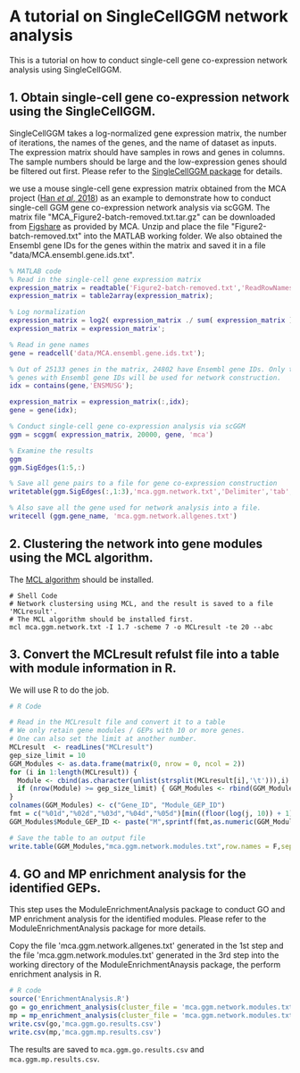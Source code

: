 # A tutorial on SingleCellGGM network analysis

This is a tutorial on how to conduct single-cell gene co-expression network analysis using SingleCellGGM.

## 1. Obtain single-cell gene co-expression network using the SingleCellGGM.

SingleCellGGM takes a log-normalized gene expression matrix, the number of iterations, the names of the genes, and the name of dataset as inputs. The expression matrix should have samples in rows and genes in columns. The sample numbers should be large and the low-expression genes should be filtered out first. Please refer to the [SingleCellGGM package](https://github.com/MaShisongLab/SingleCellGGM) for details.

we use a mouse single-cell gene expression matrix obtained from the MCA project ([Han *et al*, 2018](#References)) as an example to demonstrate how to conduct single-cell GGM gene co-expression network analysis via scGGM. The matrix file "MCA_Figure2-batch-removed.txt.tar.gz" can be downloaded from [Figshare](https://figshare.com/ndownloader/files/10351110?private_link=865e694ad06d5857db4b) as provided by MCA. Unzip and place the file "Figure2-batch-removed.txt" into the MATLAB working folder. We also obtained the Ensembl gene IDs for the genes within the matrix and saved it in a file "data/MCA.ensembl.gene.ids.txt". 

```matlab
% MATLAB code
% Read in the single-cell gene expression matrix
expression_matrix = readtable('Figure2-batch-removed.txt','ReadRowNames',true);
expression_matrix = table2array(expression_matrix);

% Log normalization
expression_matrix = log2( expression_matrix ./ sum( expression_matrix ) * 10000 + 1 );
expression_matrix = expression_matrix';

% Read in gene names
gene = readcell('data/MCA.ensembl.gene.ids.txt');

% Out of 25133 genes in the matrix, 24802 have Ensembl gene IDs. Only the 
% genes with Ensembl gene IDs will be used for network construction.
idx = contains(gene,'ENSMUSG');

expression_matrix = expression_matrix(:,idx);
gene = gene(idx);

% Conduct single-cell gene co-expression analysis via scGGM
ggm = scggm( expression_matrix, 20000, gene, 'mca')

% Examine the results
ggm
ggm.SigEdges(1:5,:)

% Save all gene pairs to a file for gene co-expression construction
writetable(ggm.SigEdges(:,1:3),'mca.ggm.network.txt','Delimiter','tab','WriteVariableNames',FALSE)

% Also save all the gene used for network analysis into a file.
writecell (ggm.gene_name, 'mca.ggm.network.allgenes.txt')
```
## 2. Clustering the network into gene modules using the MCL algorithm. 

The [MCL algorithm](https://www.micans.org/mcl/) should be installed.

```shell
# Shell Code
# Network clustersing using MCL, and the result is saved to a file 'MCLresult'. 
# The MCL algorithm should be installed first.
mcl mca.ggm.network.txt -I 1.7 -scheme 7 -o MCLresult -te 20 --abc
```

## 3. Convert the MCLresult refulst file into a table with module information in R.

We will use R to do the job.

```R
# R Code

# Read in the MCLresult file and convert it to a table
# We only retain gene modules / GEPs with 10 or more genes.
# One can also set the limit at another number.
MCLresult  <- readLines("MCLresult")
gep_size_limit = 10
GGM_Modules <- as.data.frame(matrix(0, nrow = 0, ncol = 2))
for (i in 1:length(MCLresult)) {
  Module <- cbind(as.character(unlist(strsplit(MCLresult[i],'\t'))),i)
  if (nrow(Module) >= gep_size_limit) { GGM_Modules <- rbind(GGM_Modules,Module); j = i }
}
colnames(GGM_Modules) <- c("Gene_ID", "Module_GEP_ID") 
fmt = c("%01d","%02d","%03d","%04d","%05d")[min((floor(log(j, 10)) + 1), 5)]
GGM_Modules$Module_GEP_ID <- paste("M",sprintf(fmt,as.numeric(GGM_Modules$Module_GEP_ID)), sep = "")

# Save the table to an output file
write.table(GGM_Modules,"mca.ggm.network.modules.txt",row.names = F,sep="\t",quote=F)
```

## 4. GO and MP enrichment analysis for the identified GEPs.

This step uses the ModuleEnrichmentAnalysis package to conduct GO and MP enrichment analysis for the identified modules. Please refer to the ModuleEnrichmentAnalysis package for more details.

Copy the file 'mca.ggm.network.allgenes.txt' generated in the 1st step and the file 'mca.ggm.network.modules.txt' generated in the 3rd step into the working directory of the ModuleEnrichmentAnaysis package, the perform enrichment analysis in R.

```R
# R code
source('EnrichmentAnalysis.R')
go = go_enrichment_analysis(cluster_file = 'mca.ggm.network.modules.txt', bk_gene_file = 'mca.ggm.network.allgenes.txt')
mp = mp_enrichment_analysis(cluster_file = 'mca.ggm.network.modules.txt', bk_gene_file = 'mca.ggm.network.allgenes.txt')
write.csv(go,'mca.ggm.go.results.csv')
write.csv(mp,'mca.ggm.mp.results.csv')
```
The results are saved to `mca.ggm.go.results.csv` and `mca.ggm.mp.results.csv`.


